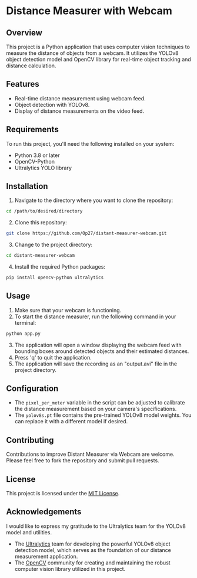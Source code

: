 # Distance Measurer with Webcam

## Overview
This project is a Python application that uses computer vision techniques to measure the distance of objects from a webcam. It utilizes the YOLOv8 object detection model and OpenCV library for real-time object tracking and distance calculation.

## Features
- Real-time distance measurement using webcam feed.
- Object detection with YOLOv8.
- Display of distance measurements on the video feed.

## Requirements
To run this project, you'll need the following installed on your system:
- Python 3.8 or later
- OpenCV-Python
- Ultralytics YOLO library

## Installation
1. Navigate to the directory where you want to clone the repository:
```bash
cd /path/to/desired/directory
```

2. Clone this repository:
```bash
git clone https://github.com/Op27/distant-measurer-webcam.git
```

3. Change to the project directory:
```bash
cd distant-measurer-webcam
```

4. Install the required Python packages:
```bash
pip install opencv-python ultralytics
```

## Usage
1. Make sure that your webcam is functioning.
2. To start the distance measurer, run the following command in your terminal:
```bash
python app.py
```
3. The application will open a window displaying the webcam feed with bounding boxes around detected objects and their estimated distances.
4. Press 'q' to quit the application.
5. The application will save the recording as an "output.avi" file in the project directory.   



## Configuration
- The `pixel_per_meter` variable in the script can be adjusted to calibrate the distance measurement based on your camera's specifications.
- The `yolov8s.pt` file contains the pre-trained YOLOv8 model weights. You can replace it with a different model if desired.  


## Contributing  
Contributions to improve Distant Measurer via Webcam are welcome. Please feel free to fork the repository and submit pull requests.  


## License
This project is licensed under the [MIT License](LICENSE).  



## Acknowledgements
I would like to express my gratitude to the Ultralytics team for the YOLOv8 model and utilities.

- The [Ultralytics](https://github.com/ultralytics) team for developing the powerful YOLOv8 object detection model, which serves as the foundation of our distance measurement application.
- The [OpenCV](https://opencv.org/) community for creating and maintaining the robust computer vision library utilized in this project.